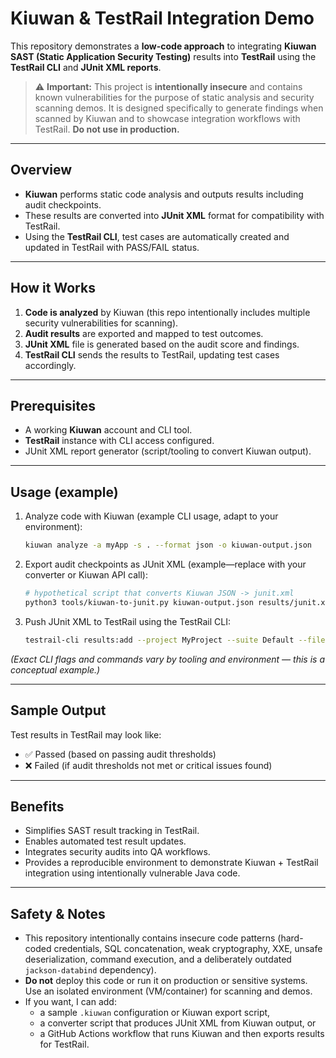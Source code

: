 # Kiuwan & TestRail Integration Demo

This repository demonstrates a **low-code approach** to integrating **Kiuwan SAST (Static Application Security Testing)** results into **TestRail** using the **TestRail CLI** and **JUnit XML reports**.

> ⚠️ **Important:** This project is **intentionally insecure** and contains known vulnerabilities for the purpose of static analysis and security scanning demos. It is designed specifically to generate findings when scanned by Kiuwan and to showcase integration workflows with TestRail. **Do not use in production.**

---

## Overview

- **Kiuwan** performs static code analysis and outputs results including audit checkpoints.  
- These results are converted into **JUnit XML** format for compatibility with TestRail.  
- Using the **TestRail CLI**, test cases are automatically created and updated in TestRail with PASS/FAIL status.

---

## How it Works

1. **Code is analyzed** by Kiuwan (this repo intentionally includes multiple security vulnerabilities for scanning).  
2. **Audit results** are exported and mapped to test outcomes.  
3. **JUnit XML** file is generated based on the audit score and findings.  
4. **TestRail CLI** sends the results to TestRail, updating test cases accordingly.

---

## Prerequisites

- A working **Kiuwan** account and CLI tool.  
- **TestRail** instance with CLI access configured.  
- JUnit XML report generator (script/tooling to convert Kiuwan output).

---

## Usage (example)

1. Analyze code with Kiuwan (example CLI usage, adapt to your environment):
    ```bash
    kiuwan analyze -a myApp -s . --format json -o kiuwan-output.json
    ```

2. Export audit checkpoints as JUnit XML (example—replace with your converter or Kiuwan API call):
    ```bash
    # hypothetical script that converts Kiuwan JSON -> junit.xml
    python3 tools/kiuwan-to-junit.py kiuwan-output.json results/junit.xml
    ```

3. Push JUnit XML to TestRail using the TestRail CLI:
    ```bash
    testrail-cli results:add --project MyProject --suite Default --file results/junit.xml
    ```

*(Exact CLI flags and commands vary by tooling and environment — this is a conceptual example.)*

---

## Sample Output

Test results in TestRail may look like:
- ✅ Passed (based on passing audit thresholds)  
- ❌ Failed (if audit thresholds not met or critical issues found)

---

## Benefits

- Simplifies SAST result tracking in TestRail.  
- Enables automated test result updates.  
- Integrates security audits into QA workflows.  
- Provides a reproducible environment to demonstrate Kiuwan + TestRail integration using intentionally vulnerable Java code.

---

## Safety & Notes

- This repository intentionally contains insecure code patterns (hard-coded credentials, SQL concatenation, weak cryptography, XXE, unsafe deserialization, command execution, and a deliberately outdated `jackson-databind` dependency).  
- **Do not** deploy this code or run it on production or sensitive systems. Use an isolated environment (VM/container) for scanning and demos.  
- If you want, I can add:
  - a sample `.kiuwan` configuration or Kiuwan export script,  
  - a converter script that produces JUnit XML from Kiuwan output, or  
  - a GitHub Actions workflow that runs Kiuwan and then exports results for TestRail.

